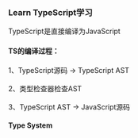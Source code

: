 ### Learn TypeScript学习

TypeScript是直接编译为JavaScript

#### TS的编译过程：

1、TypeScript源码 -> TypeScript AST<br><br>
2、类型检查器检查AST<br><br>
3、TypeScript AST -> JavaScript源码

#### Type System
